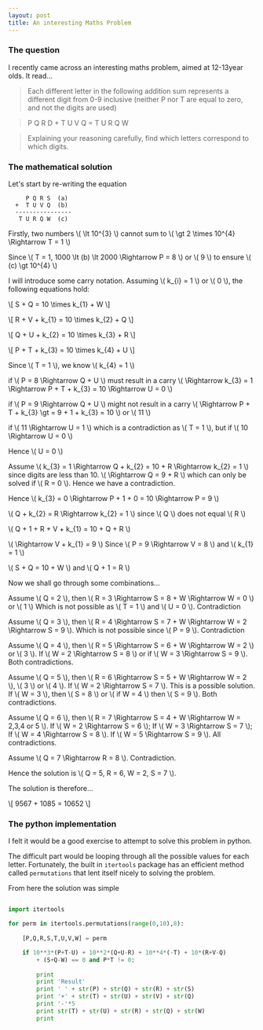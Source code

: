 ```yaml
---
layout: post
title: An interesting Maths Problem
---
```


### The question

I recently came across an interesting maths problem, aimed at 12-13year olds. It read...

>Each different letter in the following addition sum represents a different digit from 0-9 inclusive (neither P nor T are equal to zero, and not the digits are used)

> P Q R D + T U V Q = T U R Q W

>Explaining your reasoning carefully, find which letters correspond to which digits.


### The mathematical solution

Let's start by re-writing the equation


         P Q R S  (a)
      +  T U V Q  (b)
      ----------------
       T U R Q W  (c)
 

Firstly, two numbers \\( \lt 10^{3} \\) cannot sum to \\( \gt 2 \times 10^{4} \Rightarrow T = 1 \\)

Since \\( T = 1, 1000 \lt (b) \lt 2000 \Rightarrow P = 8 \\) or \\( 9 \\) to ensure \\( (c) \gt 10^{4} \\)

I will introduce some carry notation. Assuming \\( k_{i} = 1 \\) or \\( 0 \\), the following equations hold:

\\[ S + Q = 10 \times k\_{1} + W \\]

\\[ R + V + k\_{1} = 10 \times k\_{2} + Q \\]

\\[ Q + U + k\_{2} = 10 \times k\_{3} + R \\]

\\[ P + T + k\_{3} = 10 \times k\_{4} + U \\]

Since \\( T = 1 \\), we know \\( k_{4} = 1 \\)

if \\( P = 8 \Rightarrow Q + U \\) must result in a carry \\( \Rightarrow k\_{3} = 1 \Rightarrow P + T + k\_{3} = 10 \Rightarrow U = 0 \\)

if \\( P = 9 \Rightarrow Q + U \\) might not result in a carry \\( \Rightarrow P + T + k\_{3} \gt = 9 + 1 + k\_{3} = 10 \\) or \\( 11 \\)

if \\( 11 \Rightarrow U = 1 \\) which is a contradiction as \\( T = 1 \\), but if \\( 10 \Rightarrow U = 0 \\)

Hence \\( U = 0 \\) 



Assume \\( k\_{3} = 1 \Rightarrow Q + k\_{2} = 10 + R  \Rightarrow k\_{2} = 1  \\) since digits are less than 10.
\\( \Rightarrow Q = 9 + R \\) which can only be solved if \\( R = 0 \\). Hence we have a contradiction.

Hence \\( k\_{3} = 0 \Rightarrow P + 1 + 0 = 10 \Rightarrow P = 9 \\)

\\( Q + k\_{2} = R \Rightarrow k\_{2} = 1 \\) since \\( Q \\) does not equal \\( R \\)

\\( Q + 1 + R + V + k\_{1} = 10 + Q + R \\)

\\( \Rightarrow V + k\_{1} = 9 \\) Since  \\( P = 9 \Rightarrow V = 8 \\) and \\( k\_{1} = 1 \\)

\\( S + Q = 10 + W \\) and  \\( Q + 1 = R \\)

Now we shall go through some combinations...

Assume \\( Q = 2 \\), then \\( R = 3 \Rightarrow S = 8 + W \Rightarrow W = 0 \\) or \\( 1 \\) Which is not possible as \\( T = 1 \\) and \\( U = 0 \\). Contradiction

Assume \\( Q = 3 \\), then \\( R = 4 \Rightarrow S = 7 + W \Rightarrow W = 2 \Rightarrow S = 9 \\). Which is not possible since \\( P = 9 \\). Contradiction

Assume \\( Q = 4 \\), then \\( R = 5 \Rightarrow S = 6 + W \Rightarrow W = 2 \\) or \\( 3 \\). If \\( W = 2 \Rightarrow S = 8 \\) or if \\( W = 3 \Rightarrow S = 9 \\). Both contradictions.

Assume \\( Q = 5 \\), then \\( R = 6 \Rightarrow S = 5 + W \Rightarrow W = 2 \\), \\( 3 \\) or \\( 4 \\). If \\( W = 2 \Rightarrow S = 7 \\). This is a possible solution. If \\( W = 3 \\), then \\( S = 8 \\) or \\( if W = 4 \\) then \\( S = 9 \\). Both contradictions.

Assume \\( Q = 6 \\), then \\( R = 7 \Rightarrow S = 4 + W \Rightarrow W = 2,3,4 or 5 \\). If \\( W = 2 \Rightarrow S = 6 \\); If \\( W = 3 \Rightarrow S = 7 \\); If \\( W = 4 \Rightarrow S = 8 \\). If \\( W = 5 \Rightarrow S = 9 \\). All contradictions.

Assume \\( Q = 7 \Rightarrow R = 8 \\). Contradiction.

Hence the solution is \\( Q = 5, R = 6, W = 2, S = 7 \\).

The solution is therefore...

\\[ 9567 + 1085 = 10652 \\]




### The python implementation

I felt it would be a good exercise to attempt to solve this problem in python.

The difficult part would be looping through all the possible values for each letter. Fortunately, the built in `itertools` package has an efficient method called `permutations` that lent itself nicely to solving the problem.

From here the solution was simple

```python

import itertools

for perm in itertools.permutations(range(0,10),8):
		
	[P,Q,R,S,T,U,V,W] = perm

	if 10**3*(P+T-U) + 10**2*(Q+U-R) + 10**4*(-T) + 10*(R+V-Q)
		+ (S+Q-W) == 0 and P*T != 0:
		
		print
		print 'Result'
		print ' ' + str(P) + str(Q) + str(R) + str(S)
		print '+' + str(T) + str(U) + str(V) + str(Q)
		print '-'*5
		print str(T) + str(U) + str(R) + str(Q) + str(W)
		print 

```
